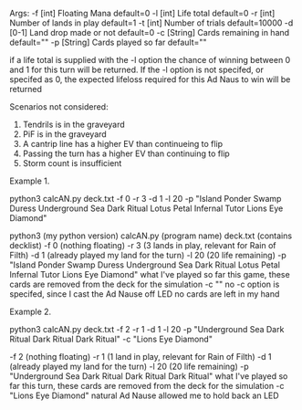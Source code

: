 Args:
-f [int]    Floating Mana               default=0
-l [int]    Life total                  default=0
-r [int]    Number of lands in play     default=1
-t [int]    Number of trials            default=10000
-d [0-1]    Land drop made or not       default=0
-c [String] Cards remaining in hand     default=""
-p [String] Cards played so far         default=""

if a life total is supplied with the -l option the chance of winning between 0
and 1 for this turn will be returned. If the -l option is not specifed, or
specifed as 0, the expected lifeloss required for this Ad Naus to win will be
returned

Scenarios not considered:
1. Tendrils is in the graveyard
2. PiF is in the graveyard
3. A cantrip line has a higher EV than continueing to flip
4. Passing the turn has a higher EV than continuing to flip
5. Storm count is insufficient

Example 1.

python3 calcAN.py deck.txt -f 0 -r 3 -d 1 -l 20 -p "Island Ponder Swamp Duress Underground Sea Dark Ritual Lotus Petal Infernal Tutor Lions Eye Diamond"

python3 (my python version)
calcAN.py (program name)
deck.txt (contains decklist)
-f 0  (nothing floating)
-r 3  (3 lands in play, relevant for Rain of Filth)
-d 1  (already played my land for the turn)
-l 20 (20 life remaining)
-p "Island Ponder Swamp Duress Underground Sea Dark Ritual Lotus Petal Infernal Tutor Lions Eye Diamond"
	what I've played so far this game, these cards are removed from the deck for the simulation
-c ""
	no -c option is specifed, since I cast the Ad Nause off LED no cards are left in my hand


Example 2.

python3 calcAN.py deck.txt -f 2 -r 1 -d 1 -l 20 -p "Underground Sea Dark Ritual Dark Ritual Dark Ritual" -c "Lions Eye Diamond"

-f 2  (nothing floating)
-r 1  (1 land in play, relevant for Rain of Filth)
-d 1  (already played my land for the turn)
-l 20 (20 life remaining)
-p "Underground Sea Dark Ritual Dark Ritual Dark Ritual"
	what I've played so far this turn, these cards are removed from the deck for the simulation
-c "Lions Eye Diamond"
	natural Ad Nause allowed me to hold back an LED 
